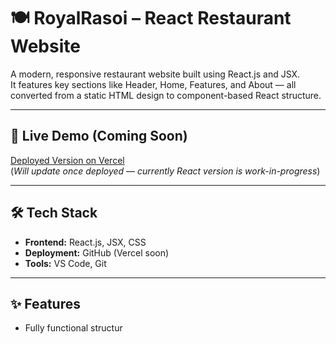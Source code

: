 # 🍽️ RoyalRasoi – React Restaurant Website

A modern, responsive restaurant website built using React.js and JSX.  
It features key sections like Header, Home, Features, and About — all converted from a static HTML design to component-based React structure.

---

## 🔗 Live Demo (Coming Soon)

[Deployed Version on Vercel](#)  
(*Will update once deployed — currently React version is work-in-progress*)

---

## 🛠 Tech Stack

- **Frontend:** React.js, JSX, CSS  
- **Deployment:** GitHub (Vercel soon)
- **Tools:** VS Code, Git

---

## ✨ Features

- Fully functional structur
